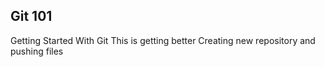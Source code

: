 Git 101
--------------------
Getting Started With Git
This is getting better
Creating new repository and pushing files
